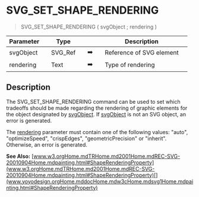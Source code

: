 <!-- SVG_SET_SHAPE_RENDERING ( object ; rendering )
 -> object (Text)
 -> rendering (Text)-->
# SVG_SET_SHAPE_RENDERING

> SVG_SET_SHAPE_RENDERING ( svgObject ; rendering )

| Parameter |     | Type |     |     |     | Description |     |
| --- | --- | --- | --- | --- | --- | --- | --- |
| svgObject |     | SVG_Ref |     | ➡️ |     | Reference of SVG element |     |
| rendering |     | Text |     | ➡️ |     | Type of rendering |     |

## Description

The SVG_SET_SHAPE_RENDERING command can be used to set which tradeoffs should be made regarding the rendering of graphic elements for the object designated by [svgObject](# "Reference of SVG element"). If [svgObject](# "Reference of SVG element") is not an SVG object, an error is generated.

The [rendering](# "Type of rendering") parameter must contain one of the following values: "auto", "optimizeSpeed", "crispEdges", "geometricPrecision" or "inherit". Otherwise, an error is generated.

**See Also:** [www.w3.orgHome.mdTRHome.md2001Home.mdREC-SVG-20010904Home.mdpainting.html#ShapeRenderingProperty](www.w3.orgHome.mdTRHome.md2001Home.mdREC-SVG-20010904Home.mdpainting.html#ShapeRenderingProperty)[](www.yoyodesign.orgHome.mddocHome.mdw3cHome.mdsvg1Home.mdpainting.html#ShapeRenderingProperty)
